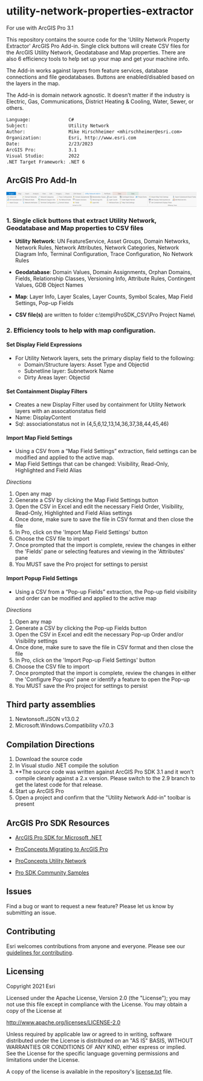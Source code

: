 # utility-network-properties-extractor 

For use with ArcGIS Pro 3.1

This repository contains the source code for the 'Utility Network Property Extractor' ArcGIS Pro Add-in.  Single click buttons will create CSV files for the ArcGIS Utility Network, Geodatabase and Map properties.  There are also 6 efficiency tools to help set up your map and get your machine info.  

The Add-in works against layers from feature services, database connections and file geodatabases. Buttons are enabled/disabled based on the layers in the map.  

The Add-in is domain network agnostic.  It doesn’t matter if the industry is Electric, Gas, Communications, District Heating & Cooling, Water, Sewer, or others.

<!-- TODO: Fill this section below with metadata about this sample-->
```
Language:              C#
Subject:               Utility Network
Author:                Mike Hirschheimer <mhirschheimer@esri.com>
Organization:          Esri, http://www.esri.com
Date:                  2/23/2023
ArcGIS Pro:            3.1
Visual Studio:         2022
.NET Target Framework: .NET 6
```


## ArcGIS Pro Add-In
 ![Screenshot](Screenshots/Toolbar.PNG) 
      
### 1.  Single click buttons that extract Utility Network, Geodatabase and Map properties to CSV files
* **Utility Network**:   UN FeatureService, Asset Groups, Domain Networks, Network Rules, Network Attributes, Network Categories, Network Diagram Info, Terminal Configuration, Trace Configuration, No Network Rules
* **Geodatabase**:  Domain Values, Domain Assignments, Orphan Domains, Fields, Relationship Classes, Versioning Info, Attribute Rules, Contingent Values, GDB Object Names
* **Map**:  Layer Info, Layer Scales, Layer Counts, Symbol Scales, Map Field Settings, Pop-up Fields

* **CSV file(s)** are written to folder c:\temp\ProSDK_CSV\Pro Project Name\
                        
### 2.  Efficiency tools to help with map configuration.

####   Set Display Field Expressions
- For Utility Network layers, sets the primary display field to the following:
  - Domain/Structure layers:  Asset Type and Objectid
  - Subnetline layer:  Subnetwork Name
  - Dirty Areas layer:  Objectid

####   Set Containment Display Filters
* Creates a new Display Filter used by containment for Utility Network layers with an assocationstatus field
* Name: DisplayContent          
* Sql:  associationstatus not in (4,5,6,12,13,14,36,37,38,44,45,46)

####   Import Map Field Settings
* Using a CSV from a “Map Field Settings” extraction, field settings can be modified and applied to the active map.
* Map Field Settings that can be changed:  Visibility, Read-Only, Highlighted and Field Alias

_Directions_
 1.  Open any map
 2.  Generate a CSV by clicking the Map Field Settings button
 3.  Open the CSV in Excel and edit the necessary Field Order, Visibility, Read-Only, Highlighted and Field Alias settings
 4.  Once done, make sure to save the file in CSV format and then close the file
 5.  In Pro, click on the 'Import Map Field Settings' button
 6.  Choose the CSV file to import
 7.  Once prompted that the import is complete, review the changes in either the 'Fields' pane or selecting features and viewing in the 'Attributes' pane 
 8.  You MUST save the Pro project for settings to persist

####   Import Popup Field Settings
* Using a CSV from a “Pop-up Fields” extraction, the Pop-up field visibility and order can be modified and applied to the active map

_Directions_
 1.  Open any map
 2.  Generate a CSV by clicking the Pop-up Fields button
 3.  Open the CSV in Excel and edit the necessary Pop-up Order and/or Visibility settings
 4.  Once done, make sure to save the file in CSV format and then close the file
 5.  In Pro, click on the 'Import Pop-up Field Settings' button
 6.  Choose the CSV file to import
 7.  Once prompted that the import is complete, review the changes in either the 'Configure Pop-ups' pane or identify a feature to open the Pop-up
 8.  You MUST save the Pro project for settings to persist

## Third party assemblies
1.  Newtonsoft.JSON v13.0.2
2.  Microsoft.Windows.Compatibility v7.0.3

## Compilation Directions
1.  Download the source code
2.  In Visual studio .NET compile the solution
3.  **The source code was written against ArcGIS Pro SDK 3.1 and it won't compile cleanly against a 2.x version.  Please switch to the 2.9 branch to get the latest code for that release.
4.  Start up ArcGIS Pro
5.  Open a project and confirm that the "Utility Network Add-in" toolbar is present

## ArcGIS Pro SDK Resources
* [ArcGIS Pro SDK for Microsoft .NET](https://pro.arcgis.com/en/pro-app/latest/sdk/)

* [ProConcepts Migrating to ArcGIS Pro](https://github.com/esri/arcgis-pro-sdk/wiki/ProConcepts-Migrating-to-ArcGIS-Pro)

* [ProConcepts Utility Network](https://github.com/esri/arcgis-pro-sdk/wiki/ProConcepts-Utility-Network)

* [Pro SDK Community Samples](https://github.com/esri/arcgis-pro-sdk-community-samples)

## Issues
Find a bug or want to request a new feature?  Please let us know by submitting an issue.

## Contributing
Esri welcomes contributions from anyone and everyone. Please see our [guidelines for contributing](https://github.com/esri/contributing).

## Licensing
Copyright 2021 Esri

Licensed under the Apache License, Version 2.0 (the "License");
you may not use this file except in compliance with the License.
You may obtain a copy of the License at

   http://www.apache.org/licenses/LICENSE-2.0

Unless required by applicable law or agreed to in writing, software
distributed under the License is distributed on an "AS IS" BASIS,
WITHOUT WARRANTIES OR CONDITIONS OF ANY KIND, either express or implied.
See the License for the specific language governing permissions and
limitations under the License.

A copy of the license is available in the repository's [license.txt]( https://raw.github.com/Esri/quickstart-map-js/master/license.txt) file.
